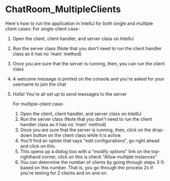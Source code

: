 # ChatRoom_MultipleClients
Here's how to run the application in IntelliJ for both single and multiple client cases:
For single-client case-
1. Open the client, client handler, and server class on IntelliJ
2. Run the server class (Note that you don't need to run the client handler class as it has no 'main' method)
3. Once you are sure that the server is running, then, you can run the client class
4. A welcome message is printed on the console and you're asked for your username to join the chat
5. Holla! You're all set up to send messages to the server

   For multiple-client case-
   1. Open the client, client handler, and server class on IntelliJ
   2. Run the server class (Note that you don't need to run the client handler class as it has no 'main' method)
   3. Once you are sure that the server is running, then, click on the drop-down button on the client class while it is active.
   4. You'll find an option that says "edit configurations", go right ahead and click on this.
   5. This opens up a dialog box with a "modify options" link on the top-righthand corner, click on this is check "Allow multiple instances"
   6. You can determine the number of clients by going through steps 3-5 based on this number. That is, you go through the process 2x if you're testing for 2 clients and on and on.
